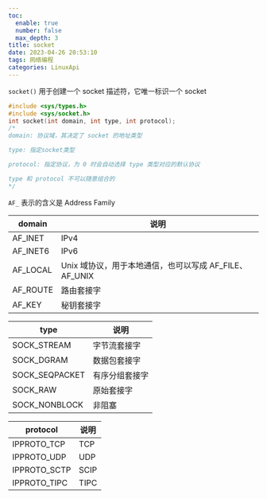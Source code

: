 ```yaml
---
toc:
  enable: true
  number: false
  max_depth: 3
title: socket
date: 2023-04-26 20:53:10
tags: 网络编程
categories: LinuxApi
---
```


`socket()` 用于创建一个 socket 描述符，它唯一标识一个 socket

```cpp
#include <sys/types.h>
#include <sys/socket.h>
int socket(int domain, int type, int protocol);
/*
domain: 协议域，其决定了 socket 的地址类型

type: 指定socket类型

protocol: 指定协议，为 0 时会自动选择 type 类型对应的默认协议

type 和 protocol 不可以随意组合的
*/
```

`AF_` 表示的含义是 Address Family

domain|说明|
-|-|
AF_INET|IPv4
AF_INET6|IPv6
AF_LOCAL|Unix 域协议，用于本地通信，也可以写成 AF_FILE、AF_UNIX
AF_ROUTE|路由套接字
AF_KEY|秘钥套接字

type|说明|
-|-|
SOCK_STREAM|字节流套接字
SOCK_DGRAM|数据包套接字
SOCK_SEQPACKET|有序分组套接字
SOCK_RAW|原始套接字
SOCK_NONBLOCK|非阻塞

protocol|说明|
-|-|
IPPROTO_TCP|TCP
IPPROTO_UDP|UDP
IPPROTO_SCTP|SCIP
IPPROTO_TIPC|TIPC